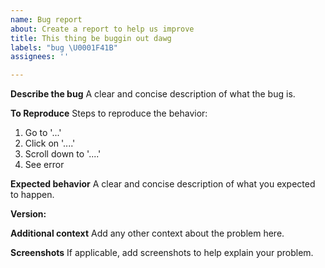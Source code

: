 ```yaml
---
name: Bug report
about: Create a report to help us improve
title: This thing be buggin out dawg
labels: "bug \U0001F41B"
assignees: ''

---
```


**Describe the bug**
A clear and concise description of what the bug is.

**To Reproduce**
Steps to reproduce the behavior:
1. Go to '...'
2. Click on '....'
3. Scroll down to '....'
4. See error

**Expected behavior**
A clear and concise description of what you expected to happen.

**Version:**

**Additional context**
Add any other context about the problem here.

**Screenshots**
If applicable, add screenshots to help explain your problem.
